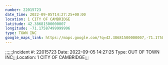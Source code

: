 ```yaml
---
number: 22015723
date_time: 2022-09-05T14:27:25+00:00
location: 1 CITY OF CAMBRIDGE
latitude: 42.38681500000007
longitude: -71.17587499999996
type: TOWN INC
google_maps_link: https://maps.google.com/?q=42.38681500000007,-71.17587499999996
---
```


;;;;;;Incident #: 22015723   Date: 2022-09-05 14:27:25   Type: OUT OF TOWN INC;;;Location: 1 CITY OF CAMBRIDGE;;;
